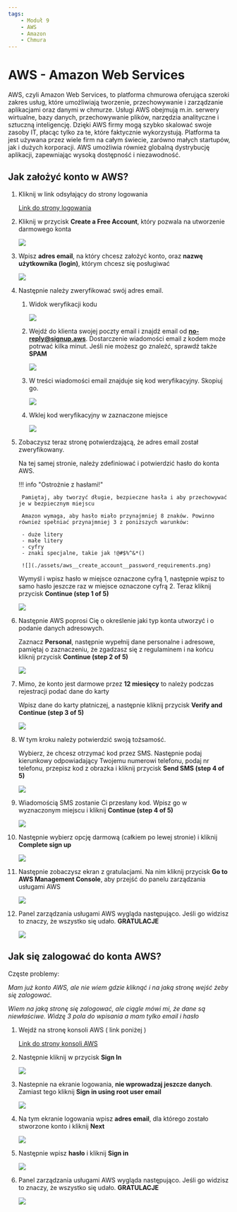 ```yaml
---
tags:
    - Moduł 9
    - AWS
    - Amazon
    - Chmura
---
```

# AWS - Amazon Web Services

AWS, czyli Amazon Web Services, to platforma chmurowa oferująca szeroki zakres usług, które umożliwiają tworzenie, przechowywanie i zarządzanie aplikacjami oraz danymi w chmurze. Usługi AWS obejmują m.in. serwery wirtualne, bazy danych, przechowywanie plików, narzędzia analityczne i sztuczną inteligencję. Dzięki AWS firmy mogą szybko skalować swoje zasoby IT, płacąc tylko za te, które faktycznie wykorzystują. Platforma ta jest używana przez wiele firm na całym świecie, zarówno małych startupów, jak i dużych korporacji. AWS umożliwia również globalną dystrybucję aplikacji, zapewniając wysoką dostępność i niezawodność.

## Jak założyć konto w AWS?


1. Kliknij w link odsyłający do strony logowania

    [Link do strony logowania](https://aws.amazon.com/free)

1. Kliknij w przycisk **Create a Free Account**, który pozwala na utworzenie darmowego konta

    ![](./assets/aws__create_account__create_free_account.png)

1. Wpisz **adres email**, na który chcesz założyć konto, oraz **nazwę użytkownika (login)**, którym chcesz się posługiwać

    ![](./assets/aws__create_account__email_and_login.png)

1. Następnie należy zweryfikować swój adres email.

    1. Widok weryfikacji kodu
    
        ![](./assets/aws__create_account__verification_code.png)

    1. Wejdź do klienta swojej poczty email i znajdź email od **no-reply@signup.aws**. Dostarczenie wiadomości email z kodem może potrwać kilka minut. Jeśli nie możesz go znaleźć, sprawdź także **SPAM**

        ![](./assets/aws__create_account__find_email.png)

    1. W treści wiadomości email znajduje się kod weryfikacyjny. Skopiuj go.

        ![](./assets/aws__create_account__copy_code.png)

    1. Wklej kod weryfikacyjny w zaznaczone miejsce

        ![](./assets/aws__create_account__paste_verification_code.png)

1. Zobaczysz teraz stronę potwierdzającą, że adres email został zweryfikowany.

    Na tej samej stronie, należy zdefiniować i potwierdzić hasło do konta AWS.
    
    !!! info "Ostrożnie z hasłami!"

        Pamiętaj, aby tworzyć długie, bezpieczne hasła i aby przechowywać je w bezpiecznym miejscu

        Amazon wymaga, aby hasło miało przynajmniej 8 znaków. Powinno również spełniać przynajmniej 3 z poniższych warunków:

        - duże litery
        - małe litery
        - cyfry
        - znaki specjalne, takie jak !@#$%^&*()

        ![](./assets/aws__create_account__password_requirements.png)
    
    Wymyśl i wpisz hasło w miejsce oznaczone cyfrą 1, następnie wpisz to samo hasło jeszcze raz w miejsce oznaczone cyfrą 2. Teraz kliknij przycisk **Continue (step 1 of 5)**
    

    ![](./assets/aws__create_account__password_creation.png)

1. Następnie AWS poprosi Cię o określenie jaki typ konta utworzyć i o podanie danych adresowych.

    Zaznacz **Personal**, następnie wypełnij dane personalne i adresowe, pamiętaj o zaznaczeniu, że zgadzasz się z regulaminem i na końcu kliknij przycisk **Continue (step 2 of 5)**

    ![](./assets/aws__create_account__invoice_data.png)

1. Mimo, że konto jest darmowe przez **12 miesięcy** to należy podczas rejestracji podać dane do karty

    Wpisz dane do karty płatniczej, a następnie kliknij przycisk **Verify and Continue (step 3 of 5)**

    ![](./assets/aws__create_account__payment_method.png)

1. W tym kroku należy potwierdzić swoją tożsamość.

    Wybierz, że chcesz otrzymać kod przez SMS. Następnie podaj kierunkowy odpowiadający Twojemu numerowi telefonu, podaj nr telefonu, przepisz kod z obrazka i kliknij przycisk **Send SMS (step 4 of 5)**

    ![](./assets/aws__create_account__identity.png)

1. Wiadomością SMS zostanie Ci przesłany kod. Wpisz go w wyznaczonym miejscu i kliknij **Continue (step 4 of 5)**

    ![](./assets/aws__create_account__verification_sms.png)

1. Następnie wybierz opcję darmową (całkiem po lewej stronie) i kliknij **Complete sign up**

    ![](./assets/aws__create_account__complete_signup.png)

1. Następnie zobaczysz ekran z gratulacjami. Na nim kliknij przycisk **Go to AWS Management Console**, aby przejść do panelu zarządzania usługami AWS

    ![](./assets/aws__create_account__congrats.png)

1. Panel zarządzania usługami AWS wygląda następująco. Jeśli go widzisz to znaczy, że wszystko się udało. **GRATULACJE**

    ![](./assets/aws__create_account__finish.png)


## Jak się zalogować do konta AWS?
Częste problemy:

*Mam już konto AWS, ale nie wiem gdzie kliknąć i na jaką stronę wejść żeby się zalogować.*

*Wiem na jaką stronę się zalogować, ale ciągle mówi mi, że dane są niewłaściwe. Widzę 3 pola do wpisania a mam tylko email i hasło*


1. Wejdź na stronę konsoli AWS ( link poniżej )

    [Link do strony konsoli AWS](https://aws.amazon.com/console/)

1. Następnie kliknij w przycisk **Sign In**

    ![](./assets/aws__sign_in__main_console.png)

1. Nastepnie na ekranie logowania, **nie wprowadzaj jeszcze danych**. Zamiast tego kliknij **Sign in using root user email**

    ![](./assets/aws__sign_in__use_root_email.png)

1. Na tym ekranie logowania wpisz **adres email**, dla którego zostało stworzone konto i kliknij **Next**

    ![](./assets/aws__sign_in__credentials_email.png)

1. Następnie wpisz **hasło** i kliknij **Sign in**

    ![](./assets/aws__sign_in__credentials_password.png)


1. Panel zarządzania usługami AWS wygląda następująco. Jeśli go widzisz to znaczy, że wszystko się udało. **GRATULACJE**

    ![](./assets/aws__create_account__finish.png)